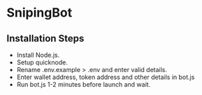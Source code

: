 # SnipingBot
 
## Installation Steps

- Install Node.js.
- Setup quicknode.
- Rename .env.example > .env and enter valid details.
- Enter wallet address, token address and other details in bot.js
- Run bot.js 1-2 minutes before launch and wait.